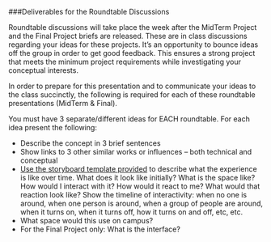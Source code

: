 ###Deliverables for the Roundtable Discussions 

Roundtable discussions will take place the week after the MidTerm Project and the Final Project briefs are released. These are in class discussions regarding your ideas for these projects. It’s an opportunity to bounce ideas off the group in order to get good feedback. This ensures a strong project that meets the minimum project requirements while investigating your conceptual interests.

In order to prepare for this presentation and to communicate your ideas to the class succinctly, the following is required for each of these roundtable presentations (MidTerm & Final).

You must have 3 separate/different ideas for EACH roundtable. For each idea present the following:

<ul>
<li>Describe the concept in 3 brief sentences</li> 
<li>Show links to 3 other similar works or influences – both technical and conceptual</li>
<li><a href ="https://github.com/IDMNYU/DMGY9103-B_InteractiveInstallation/tree/master/storyboardTemplates">Use the storyboard template provided</a> to describe what the experience is like over time. What does it look like initially? What is the space like? How would I interact with it? How would it react to me? What would that reaction look like? Show the timeline of interactivity: when no one is around, when one person is around, when a group of people are around, when it turns on, when it turns off, how it turns on and off, etc, etc.</li>
<li>What space would this use on campus?</li>
<li>For the Final Project only: What is the interface?</li>
</ul>
